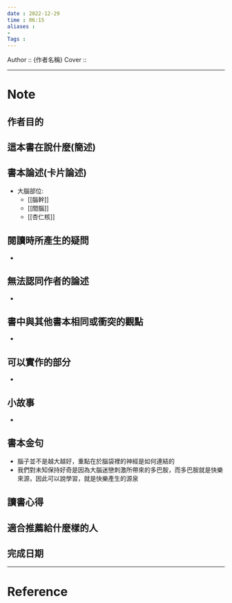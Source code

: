 ```yaml
---
date : 2022-12-29
time : 06:15
aliases : 
- 
Tags : 
---
```


Author :: {作者名稱}
Cover ::

---
# Note
## 作者目的


## 這本書在說什麼(簡述)


## 書本論述(卡片論述)
- 大腦部位:
	- [[腦幹]]
	- [[間腦]]
	- [[杏仁核]]

## 閱讀時所產生的疑問
- 

## 無法認同作者的論述
- 

## 書中與其他書本相同或衝突的觀點
- 

## 可以實作的部分
- 

## 小故事
- 

## 書本金句
- 腦子並不是越大越好，重點在於腦袋裡的神經是如何連結的
- 我們對未知保持好奇是因為大腦迷戀刺激所帶來的多巴胺，而多巴胺就是快樂來源，因此可以說學習，就是快樂產生的源泉


## 讀書心得


## 適合推薦給什麼樣的人


## 完成日期

---
# Reference
